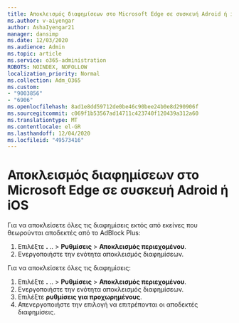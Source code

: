 ```yaml
---
title: Αποκλεισμός διαφημίσεων στο Microsoft Edge σε συσκευή Adroid ή iOS
ms.author: v-aiyengar
author: AshaIyengar21
manager: dansimp
ms.date: 12/03/2020
ms.audience: Admin
ms.topic: article
ms.service: o365-administration
ROBOTS: NOINDEX, NOFOLLOW
localization_priority: Normal
ms.collection: Adm_O365
ms.custom:
- "9003856"
- "6906"
ms.openlocfilehash: 8ad1e8dd59712de0be46c90bee24b0e8d290906f
ms.sourcegitcommit: c069f1b53567ad14711c423740f120439a312a60
ms.translationtype: MT
ms.contentlocale: el-GR
ms.lasthandoff: 12/04/2020
ms.locfileid: "49573416"
---
```

# <a name="block-ads-in-microsoft-edge-on-an-adroid-or-ios-device"></a>Αποκλεισμός διαφημίσεων στο Microsoft Edge σε συσκευή Adroid ή iOS

Για να αποκλείσετε όλες τις διαφημίσεις εκτός από εκείνες που θεωρούνται αποδεκτές από το AdBlock Plus:
1. Επιλέξτε **.** .. > **Ρυθμίσεις**  >  **Αποκλεισμός περιεχομένου**.
2. Ενεργοποιήστε την ενότητα αποκλεισμός διαφημίσεων.

Για να αποκλείσετε όλες τις διαφημίσεις:
1. Επιλέξτε **.** .. > **Ρυθμίσεις**  >  **Αποκλεισμός περιεχομένου**.
2. Ενεργοποιήστε την ενότητα αποκλεισμός διαφημίσεων.
3. Επιλέξτε **ρυθμίσεις για προχωρημένους**.
4. Απενεργοποιήστε την επιλογή να επιτρέπονται οι αποδεκτές διαφημίσεις.